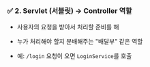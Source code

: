 ### ✅ 2. **Servlet (서블릿) → Controller 역할**

- 사용자의 요청을 받아서 처리할 준비를 해
    
- 누가 처리해야 할지 분배해주는 "배달부" 같은 역할
    
- 예: `/login` 요청이 오면 `LoginService`를 호출